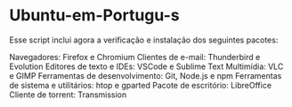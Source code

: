# Ubuntu-em-Portugu-s











Esse script inclui agora a verificação e instalação dos seguintes pacotes:

Navegadores: Firefox e Chromium
Clientes de e-mail: Thunderbird e Evolution
Editores de texto e IDEs: VSCode e Sublime Text
Multimídia: VLC e GIMP
Ferramentas de desenvolvimento: Git, Node.js e npm
Ferramentas de sistema e utilitários: htop e gparted
Pacote de escritório: LibreOffice
Cliente de torrent: Transmission
